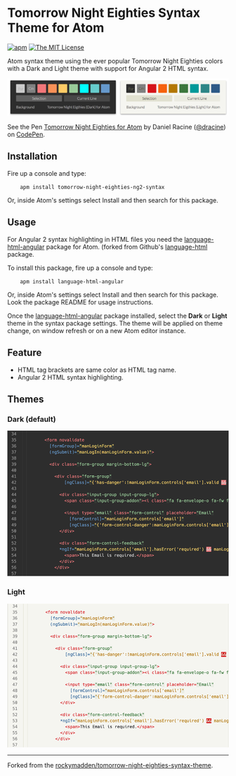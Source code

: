 # Tomorrow Night Eighties Syntax Theme for Atom

[![apm](https://img.shields.io/apm/v/tomorrow-night-eighties-ng2-syntax.svg)](https://atom.io/packages/tomorrow-night-eighties-ng2-syntax)
[![The MIT License](https://img.shields.io/badge/license-MIT-orange.svg)](https://github.com/drootz/tomorrow-night-eighties-ng2-syntax/blob/master/LICENSE)


Atom syntax theme using the ever popular Tomorrow Night Eighties colors with a Dark and Light theme with support for Angular 2 HTML syntax.

![](https://raw.githubusercontent.com/drootz/tomorrow-night-eighties-ng2-syntax/master/img/tomorrow_palettes.png)

<p data-height="265" data-theme-id="dark" data-slug-hash="VmRaBN" data-default-tab="css,result" data-user="dracine" data-embed-version="2" data-pen-title="Tomorrow Night Eighties for Atom" class="codepen">See the Pen <a href="http://codepen.io/dracine/pen/VmRaBN/">Tomorrow Night Eighties for Atom</a> by Daniel Racine (<a href="http://codepen.io/dracine">@dracine</a>) on <a href="http://codepen.io">CodePen</a>.</p>
<script async src="https://production-assets.codepen.io/assets/embed/ei.js"></script>

## Installation

Fire up a console and type:

        apm install tomorrow-night-eighties-ng2-syntax

Or, inside Atom's settings select Install and then search for this package.

## Usage

For Angular 2 syntax highlighting in HTML files you need the [language-html-angular](https://atom.io/packages/language-html-angular) package for Atom. (forked from Github's [language-html](https://atom.io/packages/language-html) package.

To install this package, fire up a console and type:

        apm install language-html-angular

Or, inside Atom's settings select Install and then search for this package. Look the package README for usage instructions.

Once the [language-html-angular](https://atom.io/packages/language-html-angular) package installed, select the **Dark** or **Light** theme in the syntax package settings. The theme will be applied on theme change, on window refresh or on a new Atom editor instance.

## Feature
- HTML tag brackets are same color as HTML tag name.
- Angular 2 HTML syntax highlighting.

## Themes

### Dark (default)

![](https://raw.githubusercontent.com/drootz/tomorrow-night-eighties-ng2-syntax/master/img/tomorrow-eighties-dark.png)

### Light

![](https://raw.githubusercontent.com/drootz/tomorrow-night-eighties-ng2-syntax/master/img/tomorrow-eighties-light.png)

***

Forked from the [rockymadden/tomorrow-night-eighties-syntax-theme](https://atom.io/themes/tomorrow-night-eighties-syntax).
